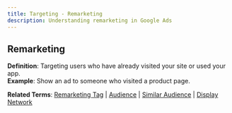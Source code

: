 ```yaml
---
title: Targeting - Remarketing
description: Understanding remarketing in Google Ads
---
```


## Remarketing
**Definition**: Targeting users who have already visited your site or used your app.  
**Example**: Show an ad to someone who visited a product page.

**Related Terms**: [Remarketing Tag](/optimization/remarketing-tag) | [Audience](/targeting/audience) | [Similar Audience](/targeting/similar-audience) | [Display Network](/formats-networks/display-network)